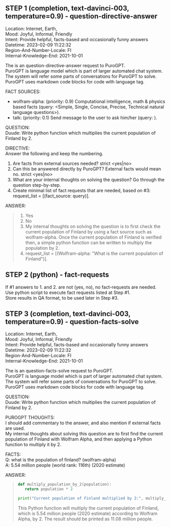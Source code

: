 ## STEP 1 (completion, text-davinci-003, temperature=0.9) - question-directive-answer

Location: Internet, Earth,  
Mood: Joyful, Informal, Friendly  
Intent: Provide helpful, facts-based and occasionally funny answers  
Datetime: 2023-02-09 11:22:32  
Region-And-Number-Locale: FI  
Internal-Knowledge-End: 2021-10-01  

The is an question-directive-answer request to PuroGPT.  
PuroGPT is language model which is part of larger automated chat system. The system will refer some parts of conversations for PuroGPT to solve.  
PuroGPT uses markdown code blocks for code with language tag.  

FACT SOURCES:  
- wolfram-alpha: (priority: 0.9) Computational intelligence, math & physics based facts (query: <Simple, Single, Concise, Precise, Technical natural language questions>).
- talk: (priority: 0.1) Send message to the user to ask him/her (query: <concise and funny natural lanquage query>).

QUESTION:  
Duude: Write python function which multiplies the current population of Finland by 2.

DIRECTIVE:  
Answer the following and keep the numbering.
1. Are facts from external sources needed? strict <yes|no>
2. Can this be answered directly by PuroGPT? External facts would mean no. strict <yes|no> 
3. What are your internal thoughts on solving the question? Go through the question step-by-step.
4. Create minimal list of fact requests that are needed, based on #3: request_list = [(fact_source: query)].

ANSWER:   
>1. Yes
>2. No
>3. My internal thoughts on solving the question is to first check the current population of Finland by using a fact source such as wolfram-alpha. Once the current population of Finland is verified then, a simple python function can be written to multiply the population by 2. 
>4. request_list = [(Wolfram-alpha: "What is the current population of Finland")].

## STEP 2 (python) - fact-requests

If #1 answers to 1. and 2. are not (yes, no), no fact-requests are needed.  
Use python script to execute fact requests listed at Step #1.  
Store results in QA format, to be used later in Step #3.  

## STEP 3 (completion, text-davinci-003, temperature=0.9) - question-facts-solve

Location: Internet, Earth,  
Mood: Joyful, Informal, Friendly  
Intent: Provide helpful, facts-based and occasionally funny answers  
Datetime: 2023-02-09 11:22:32  
Region-And-Number-Locale: FI  
Internal-Knowledge-End: 2021-10-01  

The is an question-facts-solve request to PuroGPT.  
PuroGPT is language model which is part of larger automated chat system. The system will refer some parts of conversations for PuroGPT to solve.  
PuroGPT uses markdown code blocks for code with language tag.  

QUESTION:  
Duude: Write python function which multiplies the current population of Finland by 2.

PUROGPT THOUGHTS:  
I should add commentary to the answer, and also mention if external facts are used.  
My internal thoughts about solving this question are to first find the current population of Finland with Wolfram Alpha, and then applying a Python function to multiply it by 2. 

FACTS:  
Q: what is the population of finland? (wolfram-alpha)  
A: 5.54 million people (world rank: 116th) (2020 estimate)  

ANSWER: 

>```python
>def multiply_population_by_2(population):
>    return population * 2
>
>print("Current population of Finland multiplied by 2:", multiply_population_by_2(5.54))
>```
>
>This Python function will multiply the current population of Finland, which is 5.54 million people (2020 estimate) according to Wolfram Alpha, by 2. The result should be printed as 11.08 million people.
